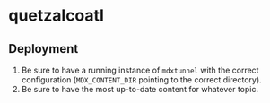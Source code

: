 # quetzalcoatl

## Deployment
1. Be sure to have a running instance of `mdxtunnel` with the correct configuration (`MDX_CONTENT_DIR` pointing to the correct directory).
2. Be sure to have the most up-to-date content for whatever topic.
